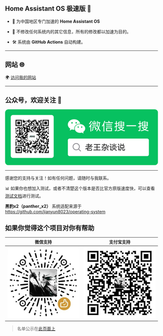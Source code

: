## Home Assistant OS 极速版 🌟
- 🚀 为中国地区专门加速的 **Home Assistant OS**  

- 🔧 不修改任何系统内的其它信息，所有的修改都以加速为目的。 

- 🛠️ 系统由 **GitHub Actions** 自动构建。
---

## 网站 🌐
🌍 [访问我的网站](https://www.hasscn.top)

---

## 公众号，欢迎关注 📱
![关注我](./img/WeChat_QRCode.png)

---

感谢您的支持与关注！如有任何问题，请随时与我联系。

📊 如果你也想加入测试，或者不清楚这个版本是否比官方原版速度快，可以查看[测试文档](Testing.md)进行测试。

**黑豹x2（panther_x2）** 系统适配来源于 https://github.com/jianyun8023/operating-system


## 如果你觉得这个项目对你有帮助

| 微信支持 | 支付宝支持 |
|----------|------------|
| ![微信](./img/WeChat_Pay.jpg) | ![支付宝](./img/Ali_Pay.jpg) |

> 名单公示在[此页面上](https://www.hasscn.top/sponsor.html#-%E7%89%B9%E5%88%AB%E9%B8%A3%E8%B0%A2)